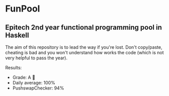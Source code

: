 # FunPool
## Epitech 2nd year functional programming pool in Haskell

The aim of this repository is to lead the way if you're lost.
Don't copy/paste, cheating is bad and you won't understand how works the code (which is not very helpful to pass the year).

Results:
- Grade: A :medal_sports:
- Daily average: 100%
- PushswapChecker: 94%
